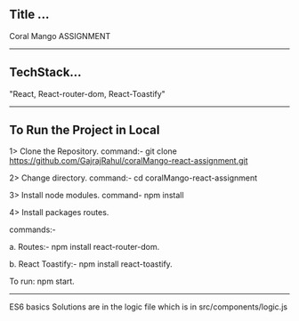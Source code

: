 ## Title ...

Coral Mango ASSIGNMENT

---

## TechStack...

"React, React-router-dom, React-Toastify"

---

## To Run the Project in Local

1> Clone the Repository. command:- git clone https://github.com/GajrajRahul/coralMango-react-assignment.git

2> Change directory. command:- cd coralMango-react-assignment

3> Install node modules. command- npm install

4> Install packages routes.

commands:-

a. Routes:- npm install react-router-dom.

b. React Toastify:- npm install react-toastify.

To run: npm start.

---


ES6 basics Solutions are in the logic file which is in src/components/logic.js 

